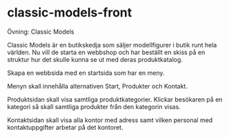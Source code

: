 # classic-models-front

Övning: Classic Models

Classic Models är en butikskedja som säljer modellfigurer i butik runt hela världen. 
Nu vill de starta en webbshop och har beställt en skiss på en struktur hur det skulle kunna se ut med deras produktkatalog.

Skapa en webbsida med en startsida som har en meny.

Menyn skall innehålla alternativen Start, Produkter och Kontakt.

Produktsidan skall visa samtliga produktkategorier. Klickar besökaren på en kategori så skall samtliga produkter från den kategorin visas.

Kontaktsidan skall visa alla kontor med adress samt vilken personal med kontaktuppgifter arbetar på det kontoret.

